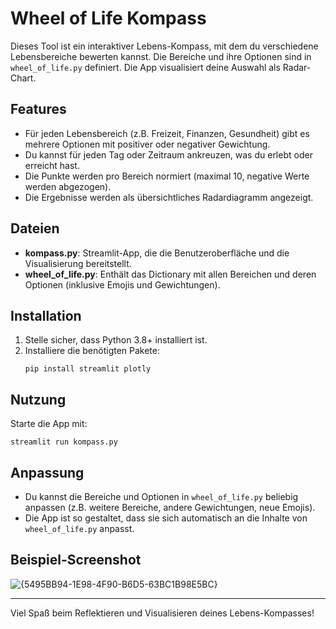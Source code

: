 # Wheel of Life Kompass

Dieses Tool ist ein interaktiver Lebens-Kompass, mit dem du verschiedene Lebensbereiche bewerten kannst. Die Bereiche und ihre Optionen sind in `wheel_of_life.py` definiert. Die App visualisiert deine Auswahl als Radar-Chart.

## Features
- Für jeden Lebensbereich (z.B. Freizeit, Finanzen, Gesundheit) gibt es mehrere Optionen mit positiver oder negativer Gewichtung.
- Du kannst für jeden Tag oder Zeitraum ankreuzen, was du erlebt oder erreicht hast.
- Die Punkte werden pro Bereich normiert (maximal 10, negative Werte werden abgezogen).
- Die Ergebnisse werden als übersichtliches Radardiagramm angezeigt.

## Dateien
- **kompass.py**: Streamlit-App, die die Benutzeroberfläche und die Visualisierung bereitstellt.
- **wheel_of_life.py**: Enthält das Dictionary mit allen Bereichen und deren Optionen (inklusive Emojis und Gewichtungen).

## Installation
1. Stelle sicher, dass Python 3.8+ installiert ist.
2. Installiere die benötigten Pakete:
   ```
   pip install streamlit plotly
   ```

## Nutzung
Starte die App mit:
```
streamlit run kompass.py
```

## Anpassung
- Du kannst die Bereiche und Optionen in `wheel_of_life.py` beliebig anpassen (z.B. weitere Bereiche, andere Gewichtungen, neue Emojis).
- Die App ist so gestaltet, dass sie sich automatisch an die Inhalte von `wheel_of_life.py` anpasst.

## Beispiel-Screenshot
![{5495BB94-1E98-4F90-B6D5-63BC1B98E5BC}](https://github.com/user-attachments/assets/35b2bd89-9644-4805-94fc-da839c3708ae)


---
Viel Spaß beim Reflektieren und Visualisieren deines Lebens-Kompasses!
